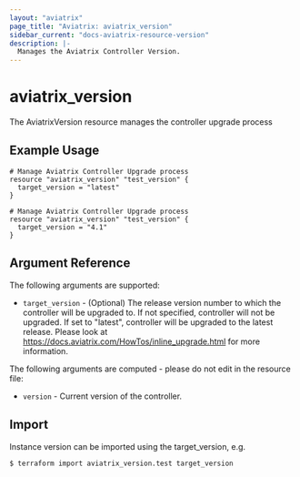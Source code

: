 ```yaml
---
layout: "aviatrix"
page_title: "Aviatrix: aviatrix_version"
sidebar_current: "docs-aviatrix-resource-version"
description: |-
  Manages the Aviatrix Controller Version.
---
```


# aviatrix_version

The AviatrixVersion resource manages the controller upgrade process

## Example Usage

```hcl
# Manage Aviatrix Controller Upgrade process
resource "aviatrix_version" "test_version" {
  target_version = "latest"
}
```

```hcl
# Manage Aviatrix Controller Upgrade process
resource "aviatrix_version" "test_version" {
  target_version = "4.1"
}
```

## Argument Reference

The following arguments are supported:

* `target_version` - (Optional) The release version number to which the controller will be upgraded to. If not specified, controller will not be upgraded. If set to "latest", controller will be upgraded to the latest release. Please look at https://docs.aviatrix.com/HowTos/inline_upgrade.html for more information.


The following arguments are computed - please do not edit in the resource file:

* `version` - Current version of the controller.

## Import

Instance version can be imported using the target_version, e.g.

```
$ terraform import aviatrix_version.test target_version
```